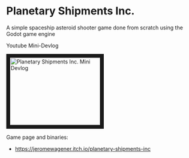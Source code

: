 # Planetary Shipments Inc.

A simple spaceship asteroid shooter game done from scratch using the Godot game engine

Youtube Mini-Devlog


<a href="http://www.youtube.com/watch?feature=player_embedded&v=Rq3ZHvEaHrk" target="_blank"><img src="http://img.youtube.com/vi/Rq3ZHvEaHrk/0.jpg" alt="Planetary Shipments Inc. Mini Devlog" width="240" height="180" border="10"/></a>

Game page and binaries:
* https://jeromewagener.itch.io/planetary-shipments-inc
